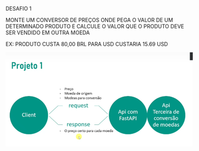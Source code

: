DESAFIO 1

MONTE UM CONVERSOR DE PREÇOS ONDE PEGA O VALOR DE UM DETERMINADO PRODUTO E CALCULE
O VALOR QUE O PRODUTO DEVE SER VENDIDO EM OUTRA MOEDA

EX: 
    PRODUTO CUSTA 80,00 BRL
    PARA USD CUSTARIA 15.69 USD

![alt text](image.png)